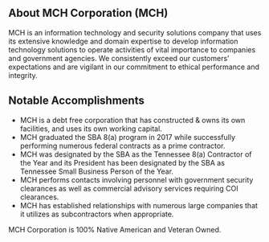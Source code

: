 ## About MCH Corporation (MCH)

MCH is an information technology and security solutions company that uses its extensive knowledge and domain expertise to develop information technology solutions to operate activities of vital importance to companies and government agencies. We consistently exceed our customers’ expectations and are vigilant in our commitment to ethical performance and integrity.

## Notable Accomplishments

- MCH is a debt free corporation that has constructed & owns its own facilities, and uses its own working capital.
- MCH graduated the SBA 8(a) program in 2017 while successfully performing numerous federal contracts as a prime contractor.
- MCH was designated by the SBA as the Tennessee 8(a) Contractor of the Year and its President has been designated by the SBA as Tennessee Small Business Person of the Year.
- MCH performs contacts involving personnel with government security clearances as well as commercial advisory services requiring COI clearances.
- MCH has established relationships with numerous large companies that it utilizes as subcontractors when appropriate.

MCH Corporation is 100% Native American and Veteran Owned.
